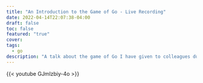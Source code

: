 ```yaml
---
title: "An Introduction to the Game of Go - Live Recording"
date: 2022-04-14T22:07:38-04:00
draft: false
toc: false
featured: "true"
cover:
tags:
  - go
description: "A talk about the game of Go I have given to colleagues during a 'Lunch & Learn' on April 14 2022."
---
```


{{< youtube GJmlzbiy-4o >}}
